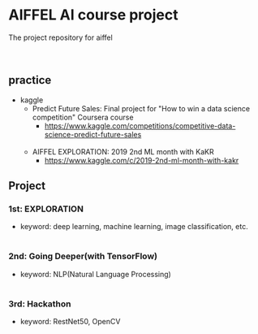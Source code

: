 # AIFFEL AI course project
The project repository for aiffel<br><br><br>
## practice
- kaggle
  - Predict Future Sales: Final project for "How to win a data science competition" Coursera course
    - https://www.kaggle.com/competitions/competitive-data-science-predict-future-sales<br><br>
  - AIFFEL EXPLORATION: 2019 2nd ML month with KaKR
    - https://www.kaggle.com/c/2019-2nd-ml-month-with-kakr
## Project
### 1st: EXPLORATION
- keyword: deep learning, machine learning, image classification, etc.<br><br>
### 2nd: Going Deeper(with TensorFlow)
- keyword: NLP(Natural Language Processing)<br><br>
### 3rd: Hackathon
- keyword: RestNet50, OpenCV
